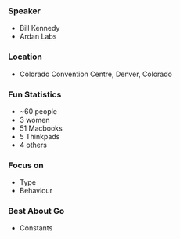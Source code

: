 ### Speaker
- Bill Kennedy
- Ardan Labs

### Location
- Colorado Convention Centre, Denver, Colorado

### Fun Statistics
- ~60 people
- 3 women
- 51 Macbooks
- 5 Thinkpads
- 4 others

### Focus on
- Type
- Behaviour

### Best About Go
- Constants
